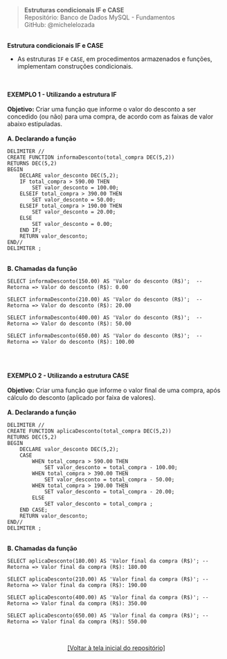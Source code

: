 > **Estruturas condicionais IF e CASE**  
> Repositório: Banco de Dados MySQL - Fundamentos  
> GitHub: @michelelozada
&nbsp;
     
&nbsp;  
**Estrutura condicionais IF e CASE**  
- As estruturas `IF` e `CASE`, em procedimentos armazenados e funções, implementam construções condicionais.  
&nbsp;
     
&nbsp;  
**EXEMPLO 1 - Utilizando a estrutura IF**  
&nbsp;  
**Objetivo:** Criar uma função que informe o valor do desconto a ser concedido (ou não) para uma compra, de acordo com as faixas de valor abaixo estipuladas.   
&nbsp;  
**A. Declarando a função**
```mysql
DELIMITER //
CREATE FUNCTION informaDesconto(total_compra DEC(5,2))
RETURNS DEC(5,2)
BEGIN
	DECLARE valor_desconto DEC(5,2);
	IF total_compra > 590.00 THEN
		SET valor_desconto = 100.00;
	ELSEIF total_compra > 390.00 THEN
		SET valor_desconto = 50.00;
	ELSEIF total_compra > 190.00 THEN
		SET valor_desconto = 20.00;
	ELSE
		SET valor_desconto = 0.00;
	END IF;
	RETURN valor_desconto;
END//
DELIMITER ;
```

&nbsp;  
**B. Chamadas da função**
```mysql
SELECT informaDesconto(150.00) AS 'Valor do desconto (R$)';  -- Retorna => Valor do desconto (R$): 0.00
```
```mysql
SELECT informaDesconto(210.00) AS 'Valor do desconto (R$)';  -- Retorna => Valor do desconto (R$): 20.00
```
```mysql
SELECT informaDesconto(400.00) AS 'Valor do desconto (R$)';  -- Retorna => Valor do desconto (R$): 50.00
```
```mysql
SELECT informaDesconto(650.00) AS 'Valor do desconto (R$)';  -- Retorna => Valor do desconto (R$): 100.00
```
&nbsp;
     
&nbsp;  
**EXEMPLO 2 - Utilizando a estrutura CASE**  
&nbsp;  
**Objetivo:** Criar uma função que informe o valor final de uma compra, após cálculo do desconto (aplicado por faixa de valores).  
&nbsp;  
**A. Declarando a função**
```mysql
DELIMITER //
CREATE FUNCTION aplicaDesconto(total_compra DEC(5,2))
RETURNS DEC(5,2)
BEGIN
    DECLARE valor_desconto DEC(5,2);
    CASE
	    WHEN total_compra > 590.00 THEN
		    SET valor_desconto = total_compra - 100.00;
	    WHEN total_compra > 390.00 THEN
		    SET valor_desconto = total_compra - 50.00;
	    WHEN total_compra > 190.00 THEN
		    SET valor_desconto = total_compra - 20.00;
	    ELSE
		    SET valor_desconto = total_compra ;
    END CASE;
    RETURN valor_desconto;
END//
DELIMITER ;
```
&nbsp;  
**B. Chamadas da função**
```mysql
SELECT aplicaDesconto(180.00) AS 'Valor final da compra (R$)'; -- Retorna => Valor final da compra (R$): 180.00
```
```mysql
SELECT aplicaDesconto(210.00) AS 'Valor final da compra (R$)'; -- Retorna => Valor final da compra (R$): 190.00
```
```mysql
SELECT aplicaDesconto(400.00) AS 'Valor final da compra (R$)'; -- Retorna => Valor final da compra (R$): 350.00
```
```mysql
SELECT aplicaDesconto(650.00) AS 'Valor final da compra (R$)'; -- Retorna => Valor final da compra (R$): 550.00
```

&nbsp;

<div align="center">
<a href="https://github.com/michelelozada/MySQL-Study-Notes">[Voltar à tela inicial do repositório]</a>
</div>